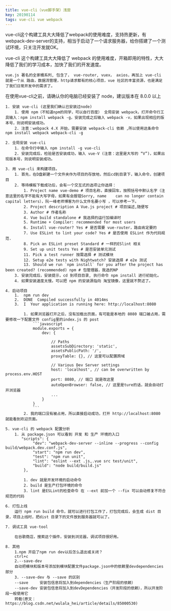 ```yaml
---
title: vue-cli（vue脚手架）浅尝
key: 20190114
tags: vue-cli vue webpack
---
```


vue-cli这个构建工具大大降低了webpack的使用难度，支持热更新，有webpack-dev-server的支持，相当于启动了一个请求服务器，给你搭建了一个测试环境，只关注开发就OK。

<!--more-->

vue-cli 这个构建工具大大降低了 webpack 的使用难度，开箱即用的特性，大大降低了我们的学习成本，加快了我们的开发速度。

```
vue.js 著名的全家桶系列, 包含了， vue-router, vuex， axios，再加上 vue-cli 就是一个从 路由，数据流管理，http请求都有的核心项目，vue 社区的丰富资源，也是满足了我们日常开发中的需求了。
```


在使用vue-cli之前，请确认你的电脑已经安装了 node，建议版本在 8.0.0 以上

    1. 安装 vue-cli (这里我们确认已安装过node)
        1. 使用 npm（不知道npm的同学，可以自行百度） 全局安装 webpack，打开命令行工具输入：npm install webpack -g，安装完成之后输入 webpack -v，如果出现相应的版本号，则说明安装成功。
        2. 注意：webpack 4.X 开始，需要安装 webpack-cli 依赖 ,所以使用这条命令 npm install webpack webpack-cli -g
    
    2. 全局安装 vue-cli
        1. 在命令行中输入 npm install -g vue-cli
        2. 安装完成后，检验是否安装成功，输入 vue-V (注意：这里是大写的 “V”)，如果出现版本号，则说明安装成功。
    
    3. 用 vue-cli 来构建项目。
        1. 首先，在D盘新建一个文件夹作为项目的存放地，然后cd到目录下，输入命令，创建项目
        2. 等待模板下载成功后，会有一个交互式的选项让你选择：
            1. Project name vue-demo # 项目名称，直接回车，按照括号中默认名字（注意这里的名字不能有大写字母，如果有会报错Sorry, name    can no longer contain capital letters），阮一峰老师博客为什么文件名要小写 ，可以参考一下。
            2. Project description A Vue.js project # 项目描述,随便写
            3. Author # 作者名称
            4. Vue build standalone # 我选择的运行加编译时
    	    5. Runtime + Compiler: recommended for most users
            6. Install vue-router? Yes # 是否需要 vue-router，路由肯定要的
            7. Use ESLint to lint your code? Yes # 是否使用 ESLint 作为代码规范.
            8. Pick an ESLint preset Standard # 一样的ESlint 相关
            9. Set up unit tests Yes # 是否安装单元测试
            11. Pick a test runner 按需选择 # 测试模块
            12. Setup e2e tests with Nightwatch? 安装选择 # e2e 测试
            13. Should we run `npm install` for you after the project has been created? (recommended) npm # 包管理器，我选的NP
        3. 安装完成后，安装提示，cd 到项目目录, 执行命令 npm install 进行初始化。
        4. 如果安装速度太慢。可以把 npm 的安装源指向 淘宝镜像，这里就不赘述了。
    
    4. 启动项目
        1.  npm run dev
        2.  DONE  Compiled successfully in 4014ms 
        3.  I  Your application is running here: http://localhost:8080

            1. 如果浏览器打开之后，没有加载出页面，有可能是本地的 8080 端口被占用，需要修改一下配置文件 config里的index.js 的 post
                ```javascript
                module.exports = {
                    dev: {

                        // Paths
                        assetsSubDirectory: 'static',
                        assetsPublicPath: '/',
                        proxyTable: {}, // 这里可以配置跨域

                        // Various Dev Server settings
                        host: 'localhost', // can be overwritten by process.env.HOST
                        port: 8080, // 端口 就是改这里
                        autoOpenBrowser: false, // 这里是ture的话，就会自动打开浏览器
                        ...
                    }
                }
                ```
            2. 我的端口没有被占用，所以直接启动成功，打开 http://localhost:8080 就能看到欢迎页面。

    5. vue-cli 的 webpack 配置分析
        1. 从 package.json 可以看到 开发 和 生产 环境的入口
           "scripts": {
                "dev": "webpack-dev-server --inline --progress --config build/webpack.dev.conf.js",
                "start": "npm run dev",
                "test": "npm run unit",
                "lint": "eslint --ext .js,.vue src test/unit",
                "build": "node build/build.js"
            },

            1. dev 就是开发环境的启动命令
            2. build 是生产打包环境的命令
            3. lint 是ESLint的检查命令 在 --ext 前加一个 --fix 可以自动修复不符合规范的代码
    
    6. 打包上线
        运行 npm run build 命令，就可以进行打包工作了，打包完成后，会生成 dist 目录，项目上线时，把dist 目录下的文件放到服务器就可以了。                                          

    7. 调试工具 vue-tool

        在谷歌商店，搜索这个插件，安装到浏览器，调试项目很好用。

    8. 其他
        1.npm 开启了npm run dev以后怎么退出或关闭？
        ctrl+c
        2.--save-dev
        自动把模块和版本号添加到模块配置文件package.json中的依赖里devdependencies部分
        3. --save-dev 与 --save 的区别
        --save     安装包信息将加入到dependencies（生产阶段的依赖）
        --save-dev 安装包信息将加入到devDependencies（开发阶段的依赖），所以开发阶段一般使用它
        转载(原文：https://blog.csdn.net/wulala_hei/article/details/85000530)
